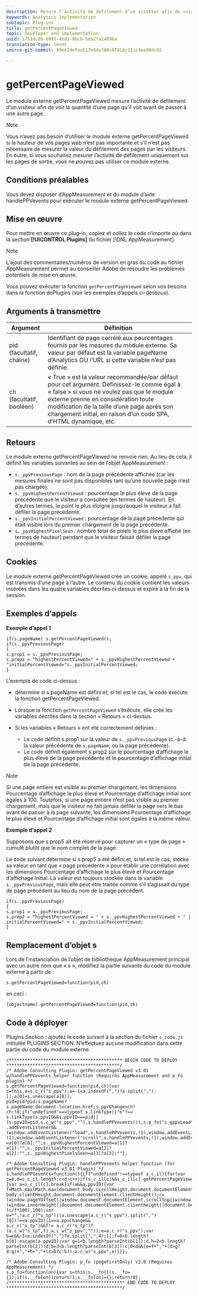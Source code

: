 ```yaml
---
description: Mesure l’activité de défilement d’un visiteur afin de voir la quantité d’une page qu’il voit avant de passer à une autre page. Ce module externe vous permet de déterminer la quantité de contenu que les utilisateurs consultent en moyenne, de sorte que vous puissiez optimiser les longueurs et dispositions de page en fonction de leur comportement.
keywords: Analytics Implementation
subtopic: Plug-ins
title: getPercentPageViewed
topic: Developer and implementation
uuid: 1751dcdb-699f-4bd1-8bcb-5e62fa24896a
translation-type: tm+mt
source-git-commit: 99ee24efaa517e8da700c67818c111c4aa90dc02

---
```



# getPercentPageViewed

Le module externe getPercentPageViewed mesure l’activité de défilement d’un visiteur afin de voir la quantité d’une page qu’il voit avant de passer à une autre page.

>[!NOTE]
>Vous n’avez pas besoin d’utiliser le module externe getPercentPageViewed si la hauteur de vos pages web n’est pas importante et s’il n’est pas nécessaire de mesurer la valeur du défilement des pages par les visiteurs. En outre, si vous souhaitez mesurer l’activité de défilement uniquement sur les pages de sortie, vous ne pouvez pas utiliser ce module externe.

## Conditions préalables

Vous devez disposer d’AppMeasurement et du module d’aide handlePPVevents pour exécuter le module externe getPercentPageViewed.

## Mise en œuvre

Pour mettre en œuvre ce plug-in, copiez et collez le code n’importe où dans la section **[!UICONTROL Plugins]** du fichier [!DNL AppMeasurement].

>[!NOTE]
>L’ajout des commentaires/numéros de version en gras du code au fichier AppMeasurement permet au conseiller Adobe de résoudre les problèmes potentiels de mise en œuvre.

Vous pouvez exécuter la fonction `getPercentPageViewed` selon vos besoins dans la fonction doPlugins (voir les exemples d’appels ci-dessous).

## Arguments à transmettre

| Argument | Définition |
|---|---|
| pid (facultatif, chaîne) | Identifiant de page corrélé aux pourcentages fournis par les mesures du module externe. Sa valeur par défaut est la variable pageName d’Analytics OU l’URL si cette variable n’est pas définie. |
| ch (facultatif, booléen) | « True » est la valeur recommandée/par défaut pour cet argument. Définissez-le comme égal à « false » si vous ne voulez pas que le module externe prenne en considération toute modification de la taille d’une page après son chargement initial, en raison d’un code SPA, d’HTML dynamique, etc. |

## Retours

Le module externe getPercentPageViewed ne renvoie rien. Au lieu de cela, il définit les variables suivantes au sein de l’objet AppMeasurement :

* `s._ppvPreviousPage` : nom de la page précédente affichée (car les mesures finales ne sont pas disponibles tant qu’une nouvelle page n’est pas chargée).
* `s._ppvHighestPercentViewed` : pourcentage le plus élevé de la page précédente que le visiteur a consultée (en termes de hauteur). En d’autres termes, le point le plus éloigné jusqu’auquel le visiteur a fait défiler la page précédente.
* `s._ppvInitialPercentViewed` : pourcentage de la page précédente qui était visible lors du premier chargement de la page précédente.
* `s._ppvHighestPixelSeen` : nombre total de pixels le plus élevé affiché (en termes de hauteur) pendant que le visiteur faisait défiler la page précédente.

## Cookies

Le module externe getPercentPageViewed crée un cookie, appelé `s_ppv`, qui est transmis d’une page à l’autre. Le contenu du cookie contient les valeurs insérées dans les quatre variables décrites ci-dessus et expire à la fin de la session.

## Exemples d’appels

**Exemple d’appel 1**

```
if(s.pageName) s.getPercentPageViewed();
if(s._ppvPreviousPage)
{
s.prop1 = s._ppvPreviousPage;
s.prop2 = "highestPercentViewed=" + s._ppvHighestPercentViewed + "initialPercentViewed="s._ppvInitialPercentViewed;
}  
```

L’exemple de code ci-dessus :
* détermine si s.pageName est défini et, si tel est le cas, le code exécute la fonction getPercentPageViewed.
* Lorsque la fonction `getPercentPageViewed` s’exécute, elle crée les variables décrites dans la section « Retours » ci-dessus.
* Si les variables « Retours » ont été correctement définies :

   * Le code définit s.prop1 sur la valeur de `s._ppvPreviousPag`e (c.-à-d. la valeur précédente de `s.pageName`, ou la page précédente).
   * Le code définit également s.prop2 sur le pourcentage d’affichage le plus élevé de la page précédente et le pourcentage d’affichage initial de la page précédente.

>[!NOTE]
>Si une page entière est visible au premier chargement, les dimensions Pourcentage d’affichage le plus élevé et Pourcentage d’affichage initial sont égales à 100. Toutefois, si une page entière n’est pas visible au premier chargement, mais que le visiteur ne fait jamais défiler la page vers le bas avant de passer à la page suivante, les dimensions Pourcentage d’affichage le plus élevé et Pourcentage d’affichage initial sont égales à la même valeur.

**Exemple d’appel 2**

Supposons que s.prop5 ait été réservé pour capturer un « type de page » cumulé plutôt que le nom complet de la page.

Le code suivant détermine si s.prop5 a été défini et, si tel est le cas, stocke sa valeur en tant que « page précédente » pour établir une corrélation avec les dimensions Pourcentage d’affichage le plus élevé et Pourcentage d’affichage initial. La valeur est toujours stockée dans la variable `s._ppvPreviousPage`, mais elle peut être traitée comme s’il s’agissait du type de page précédent au lieu du nom de la page précédent.

```
if(s._ppvPreviousPage)
{
s.prop1 = s._ppvPreviousPage;
s.prop2 = "highestPercentViewed = " + s._ppvHighestPercentViewed + " | initialPercentViewed=" + s._ppvInitialPercentViewed;
}  
```

## Remplacement d’objet s

Lors de l’instanciation de l’objet de bibliothèque AppMeasurement principal avec un autre nom que « s », modifiez la partie suivante du code du module externe à partir de :

`s.getPercentPageViewed=function(pid,ch)`

en ceci :

`[objectname].getPercentPageViewed=function(pid,ch)`

## Code à déployer

Plugins Section : ajoutez le code suivant à la section du fichier `s_code.js` intitulée PLUGINS SECTION. N’effectuez aucune modification dans cette partie du code du module externe.

```
/******************************************* BEGIN CODE TO DEPLOY *******************************************/ 
/* Adobe Consulting Plugin: getPercentPageViewed v3.01 w/handlePPVevents helper function (Requires AppMeasurement and p_fo plugin) */
s.getPercentPageViewed=function(pid,ch){var s=this,a=s.c_r("s_ppv");a=-1<a.indexOf(",")?a.split(","):[];a[0]=s.unescape(a[0]); 
pid=pid?pid:s.pageName?s.pageName:document.location.href;s.ppvChange=ch?ch:!0;if("undefined"===typeof s.linkType||"o"!==
s.linkType)s.ppvID&&s.ppvID===pid||(s.ppvID=pid,s.c_w("s_ppv",""),s.handlePPVevents()),s.p_fo("s_gppvLoad")&&window
.addEventListener&&(window.addEventListener("load",s.handlePPVevents,!1),window.addEventListener("click",s.handlePPVevents, !1),window.addEventListener("scroll",s.handlePPVevents,!1),window.addEventListener("resize",s.handlePPVevents,!1)),s._ppvPreviousPage
=a[0]?a[0]:"",s._ppvHighestPercentViewed=a[1]?a[1]:"",s._ppvInitialPercentViewed=a[2]?a[2]:"",s._ppvHighestPixelsSeen=a[3]?a[3]:""}; 

/* Adobe Consulting Plugin: handlePPVevents helper function (for getPercentPageViewed v3.01 Plugin) */ 
s.handlePPVevents=function(){if("undefined"!==typeof s_c_il){for(var c=0,d=s_c_il.length;c<d;c++)if(s_c_il[c]&&s_c_il[c].getPercentPageViewed){var a=s_c_il[c];break}if(a&&a.ppvID){var f=Math.max(Math.max(document.body.scrollHeight,document.documentElement.scrollHeight),Math.max(document.body.offsetHeight,document.documentElement.offsetHeight),Math.max(document.
body.clientHeight,document.documentElement.clientHeight));c=(window.pageYOffset||window.document.documentElement.scrollTop||window.document.body.scrollTop)+(window.innerHeight||document.documentElement.clientHeight||document.body.clientHeight);d=Math.min(Math.round
(c/f*100),100);var e="";!a.c_r("s_tp")||a.unescape(a.c_r("s_ppv").split(",")[0])!==a.ppvID||1==a.ppvChange&&
a.c_r("s_tp")&&f!= a.c_r("s_tp")?(a.c_w("s_tp",f),a.c_w("s_ppv","")):e=a.c_r("s_ppv");var b=e&&-1<e.indexOf(",")?e.split(",",4):[];f=0<b.length?b[0]:escape(a.ppvID);var g=1<b.length?parseInt(b[1]):d,h=2<b.length?parseInt(b[2]):d;b=3<b.length?parseInt(b[3]):c;0<d&&(e=f+","+(d>g?d:g)+","+h+","+(c>b?c:b));a.c_w("s_ppv",e)}}}; 

/* Adobe Consulting Plugin: p_fo (pageFirstOnly) v2.0 (Requires AppMeasurement) */ 
s.p_fo=function(on){var s=this;s.__fo||(s.__fo={});if(s.__fo[on])return!1;s.__fo[on]={};return!0}; 
/******************************************** END CODE TO DEPLOY ********************************************/
```
